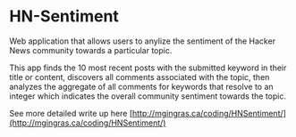 HN-Sentiment
============

Web application that allows users to anylize the sentiment of the Hacker News community towards a particular topic.

This app finds the 10 most recent posts with the submitted keyword in their title or content, discovers all comments associated with the topic, then analyzes the aggregate of all comments for keywords that resolve to an integer which indicates the overall community sentiment towards the topic.

See more detailed write up here [http://mgingras.ca/coding/HNSentiment/](http://mgingras.ca/coding/HNSentiment/)


